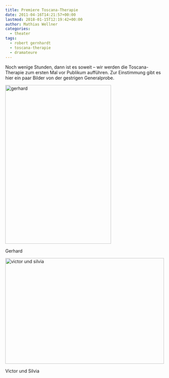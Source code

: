 ```yaml
---
title: Premiere Toscana-​​Therapie
date: 2011-04-16T14:21:57+00:00
lastmod: 2018-01-15T12:19:42+00:00
author: Mathias Wellner
categories:
  - theater
tags:
  - robert gernhardt
  - toscana-therapie
  - dramateure
---
```

Noch wenige Stunden, dann ist es soweit &ndash; wir werden die Toscana-Therapie zum ersten Mal vor Publikum aufführen. Zur Einstimmung gibt es hier ein paar Bilder von der gestrigen Generalprobe. 

<div style="width: 343px" class="wp-caption aligncenter">
  <a href="http://www.flickr.com/photos/mwellner/5624372766/" title="gerhard by mwellner, on Flickr"><img src="http://farm6.static.flickr.com/5182/5624372766_5bfe7888d7.jpg" width="333" height="500" alt="gerhard" /></a>
  
  <p class="wp-caption-text">
    Gerhard<br />
  </p>
</div>

<div style="width: 510px" class="wp-caption aligncenter">
  <a href="http://www.flickr.com/photos/mwellner/5624373202/" title="victor und silvia by mwellner, on Flickr"><img src="http://farm6.static.flickr.com/5066/5624373202_369496c463.jpg" width="500" height="333" alt="victor und silvia" /></a>
  
  <p class="wp-caption-text">
    Victor und Silvia<br />
  </p>
</div>
